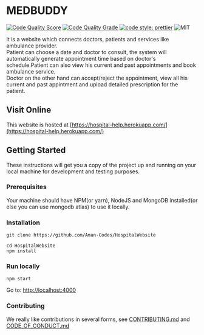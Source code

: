 # MEDBUDDY
[![Code Quality Score](https://www.code-inspector.com/project/17537/score/svg)](https://www.code-inspector.com/project/17537/score/svg)
[![Code Quality Grade](https://www.code-inspector.com/project/17537/status/svg)](https://www.code-inspector.com/project/17537/status/svg)
[![code style: prettier](https://img.shields.io/badge/code_style-prettier-ff69b4.svg?style=flat-square)](https://github.com/prettier/prettier)
![MIT](https://img.shields.io/github/license/Aman-Codes/HospitalWebsite?color=blue)


It is a website which connects doctors, patients and services like ambulance provider. <br/>
Patient can choose a date and doctor to consult, the system will automatically generate appointment time based on doctor's schedule.Patient can also view his current and past appointments and book ambulance service. <br/>
Doctor on the other hand can accept/reject the appointment, view all his current and past appintment and upload detailed prescription for the patient.<br/>

## Visit Online

This website is hosted at [https://hospital-help.herokuapp.com/](https://hospital-help.herokuapp.com/)

## Getting Started

These instructions will get you a copy of the project up and running on your local machine for development and testing purposes.

### Prerequisites

Your machine should have NPM(or yarn), NodeJS and MongoDB installed(or else you can use mongodb atlas) to use it locally.

### Installation

```
git clone https://github.com/Aman-Codes/HospitalWebsite
```

```
cd HospitalWebsite
npm install
```

### Run locally

```
npm start
```

Go to: [http://localhost:4000](http://localhost:4000)

### Contributing

We really like contributions in several forms, see [CONTRIBUTING.md](https://github.com/Aman-Codes/HospitalWebsite/blob/master/docs/CONTRIBUTING.md) and [CODE_OF_CONDUCT.md](https://github.com/Aman-Codes/HospitalWebsite/blob/master/docs/CODE_OF_CONDUCT.md)
